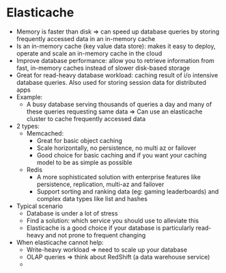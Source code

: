 # Elasticache
- Memory is faster than disk => can speed up database queries by storing frequently accessed data in an in-memory cache
- Is an in-memory cache (key value data store): makes it easy to deploy, operate and scale an in-memory cache in the cloud
- Improve database performance: allow you to retrieve information from fast, in-memory caches instead of slower disk-based storage
- Great for read-heavy database workload: caching result of i/o intensive database queries. Also used for storing session data for distributed apps
- Example: 
	- A busy database serving thousands of queries a day and many of these queries requesting same data => Can use an elasticache cluster to cache frequently accessed data
- 2 types: 
	- Memcached: 
		- Great for basic object caching
		- Scale horizontally, no persistence, no multi az or failover
		- Good choice for basic caching and if you want your caching model to be as simple as possible
	- Redis
		- A more sophisticated solution with enterprise features like persistence, replication, multi-az and failover
		- Support sorting and ranking data (eg: gaming leaderboards) and complex data types like list and hashes
- Typical scenario
	- Database is under a lot of stress
	- Find a solution: which service you should use to alleviate this
	- Elasticache is a good choice if your database is particularly read-heavy and not prone to frequent changing
- When elasticache cannot help:
	- Write-heavy workload => need to scale up your database
	- OLAP queries => think about RedShift (a data warehouse service)
	- 